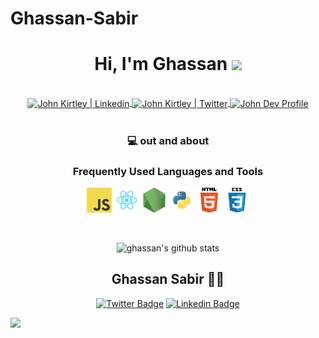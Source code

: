 # Ghassan-Sabir





<div align="center">
 <h1> Hi, I'm Ghassan <img src="https://media.giphy.com/media/hvRJCLFzcasrR4ia7z/giphy.gif" width="35px"></h1>
</div>

<br>

<div align="center">
 <a href="https://linkedin.com/in/ghassan-sabir-7bb927166" target="_blank">
   <img align="center" alt="John Kirtley | Linkedin " width="40px" src="http://www.prepare1.com/wp-content/uploads/2014/04/linkedin-logo-high-res-1254-1024x1024.jpg"</a>
  
  <a href="https://twitter.com/itsghassan1" target="_blank">
    <img align="center" alt="John Kirtley | Twitter" width="41px" src="https://raw.githubusercontent.com/anuraghazra/anuraghazra/master/assets/twitter.svg" />
  </a>

  <a href="https://dev.to/ghassansabir" target="_blank">
    <img align="center" alt="John Dev Profile" width="41px" src="https://cdn4.iconfinder.com/data/icons/logos-and-brands-1/512/84_Dev_logo_logos-512.png" />
  </a>
 </div>

<br>

<div align="center">
<h3>💻 out and about</h3>


### Frequently Used Languages and Tools 

<code><img height="40" src="https://raw.githubusercontent.com/github/explore/80688e429a7d4ef2fca1e82350fe8e3517d3494d/topics/javascript/javascript.png"></code>
<code><img height="40" src="https://raw.githubusercontent.com/github/explore/80688e429a7d4ef2fca1e82350fe8e3517d3494d/topics/react/react.png"></code>
<code><img height="40" src="https://raw.githubusercontent.com/github/explore/80688e429a7d4ef2fca1e82350fe8e3517d3494d/topics/nodejs/nodejs.png"></code> 
<code><img height="40" src="https://raw.githubusercontent.com/github/explore/5c058a388828bb5fde0bcafd4bc867b5bb3f26f3/topics/python/python.png"></code>
<code><img height="40" src="https://raw.githubusercontent.com/github/explore/5c058a388828bb5fde0bcafd4bc867b5bb3f26f3/topics/html/html.png"></code>
<code><img height="40" src="https://raw.githubusercontent.com/github/explore/5c058a388828bb5fde0bcafd4bc867b5bb3f26f3/topics/css/css.png"></code>


<br>

![ghassan's github stats](https://github-readme-stats.vercel.app/api?username=GhassanSabir&count_private=true&show_icons=true&theme=default)

## Ghassan Sabir 👨‍💻
[![Twitter Badge](https://img.shields.io/badge/-GhassanSabir-1ca0f1?style=flat-square&logo=twitter&logoColor=white&link=https://twitter.com/itsghassan1)](https://twitter.com/SulthanNK) 
[![Linkedin Badge](https://img.shields.io/badge/-GhassanSabir-blue?style=flat-square&logo=Linkedin&logoColor=white&link=https://www.linkedin.com/in/ghassan-sabir-7bb927166/)](https://www.linkedin.com/in/ghassan-sabir-7bb927166/) 

</div>





![](https://komarev.com/ghpvc/?ghassan222&color=blue)

